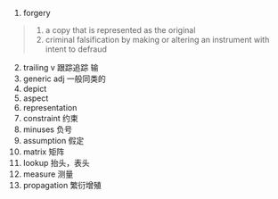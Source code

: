 1. forgery
> 1.  a copy that is represented as the original
> 2. criminal falsification by making or altering an instrument with intent to defraud 
2. trailing v 跟踪追踪 输
3. generic   adj   一般同类的
4. depict 
5. aspect
6. representation
7. constraint 约束
8. minuses 负号
9. assumption 假定
10. matrix 矩阵
11. lookup 抬头，表头
12. measure 测量
13. propagation 繁衍增殖

